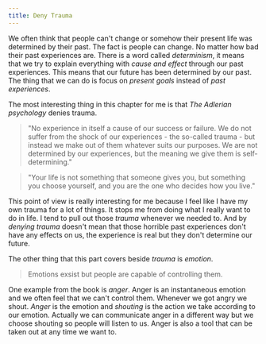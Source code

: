 ```yaml
---
title: Deny Trauma
---
```


We often think that people can't change or somehow their present life was determined by their past. The fact is people can change. No matter how bad their past experiences are. There is a word called *determinism*, it means that we try to explain everything with *cause and effect* through our past experiences. This means that our future has been determined by our past. The thing that we can do is focus on *present goals* instead of *past experiences*.

The most interesting thing in this chapter for me is that *The Adlerian psychology* denies trauma. 
> "No experience in itself a cause of our success or failure. We do not suffer from the shock of our experiences - the so-called trauma - but instead we make out of them whatever suits our purposes. We are not determined by our experiences, but the meaning we give them is self-determining."

> "Your life is not something that someone gives you, but something you choose yourself, and you are the one who decides how you live."

This point of view is really interesting for me because I feel like I have my own trauma for a lot of things. It stops me from doing what I really want to do in life. I tend to pull out those *trauma* whenever we needed to. And by *denying trauma* doesn't mean that those horrible past experiences don't have any effects on us, the experience is real but they don't determine our future.

The other thing that this part covers beside *trauma* is *emotion*. 

> Emotions exsist but people are capable of controlling them.

One example from the book is *anger*. Anger is an instantaneous emotion and we often feel that we can't control them. Whenever we got angry we shout. *Anger* is the emotion and *shouting* is the action we take according to our emotion. Actually we can communicate anger in a different way but we choose shouting so people will listen to us. Anger is also a tool that can be taken out at any time we want to. 